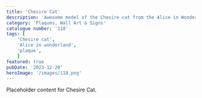 ```yaml
---
title: 'Chesire Cat'
description: 'Awesome model of the Chesire cat from the Alice in Wonderland cartoon. Great decoration piece. Great item for any movie fan.'
category: 'Plaques, Wall Art & Signs'
catalogue number: '118'
tags: [
    'Chesire cat', 
    'Alice in wonderland',
    'plaque',
    ]
featured: true
pubDate: '2023-12-20'
heroImage: '/images/118.png'
---
```


Placeholder content for Chesire Cat.